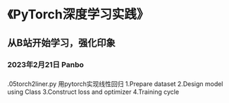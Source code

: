 # 《PyTorch深度学习实践》
## 从B站开始学习，强化印象
### 2023年2月21日 Panbo


### 
.05torch2liner.py 
用pytorch实现线性回归
1.Prepare dataset
2.Design model using Class
3.Construct loss and optimizer
4.Training cycle